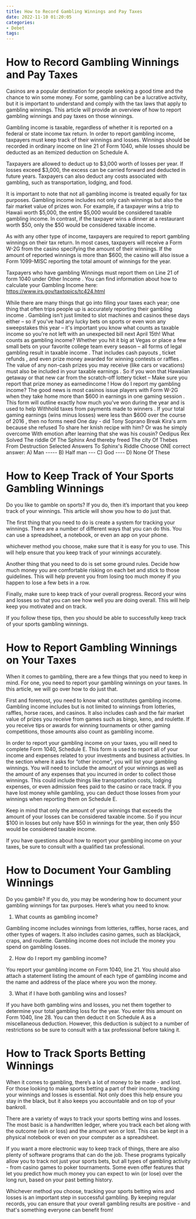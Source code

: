 ```yaml
---
title: How to Record Gambling Winnings and Pay Taxes
date: 2022-11-10 01:20:05
categories:
- Debet
tags:
---
```



#  How to Record Gambling Winnings and Pay Taxes

Casinos are a popular destination for people seeking a good time and the chance to win some money. For some, gambling can be a lucrative activity, but it is important to understand and comply with the tax laws that apply to gambling winnings. This article will provide an overview of how to report gambling winnings and pay taxes on those winnings.

Gambling income is taxable, regardless of whether it is reported on a federal or state income tax return. In order to report gambling income, taxpayers must keep track of their winnings and losses. Winnings should be recorded in ordinary income on line 21 of Form 1040, while losses should be deducted as an itemized deduction on Schedule A.

Taxpayers are allowed to deduct up to $3,000 worth of losses per year. If losses exceed $3,000, the excess can be carried forward and deducted in future years. Taxpayers can also deduct any costs associated with gambling, such as transportation, lodging, and food.

It is important to note that not all gambling income is treated equally for tax purposes. Gambling income includes not only cash winnings but also the fair market value of prizes won. For example, if a taxpayer wins a trip to Hawaii worth $5,000, the entire $5,000 would be considered taxable gambling income. In contrast, if the taxpayer wins a dinner at a restaurant worth $50, only the $50 would be considered taxable income.

As with any other type of income, taxpayers are required to report gambling winnings on their tax return. In most cases, taxpayers will receive a Form W-2G from the casino specifying the amount of their winnings. If the amount of reported winnings is more than $600, the casino will also issue a Form 1099-MISC reporting the total amount of winnings for the year.

Taxpayers who have gambling Winnings must report them on Line 21 of form 1040 under Other Income . You can find information about how to calculate your Gambling Income here: https://www.irs.gov/taxtopics/tc424.html


While there are many things that go into filing your taxes each year; one thing that often trips people up is accurately reporting their gambling income . Gambling isn't just limited to slot machines and casinos these days either – so if you've had any lucky bets on sports or even won any sweepstakes this year – it's important you know what counts as taxable income so you're not left with an unexpected bill next April 15th! 
What counts as gambling income? Whether you hit it big at Vegas or place a few small bets on your favorite college team every season – all forms of legal gambling result in taxable income . That includes cash payouts , ticket refunds , and even prize money awarded for winning contests or raffles . The value of any non-cash prizes you may receive (like cars or vacations) must also be included in your taxable earnings .  So if you won that Hawaiian getaway or that new car from the scratch-off lottery ticket – Make sure you report that prize money as earnedincome !  How do I report my gambling income? The good news is most casinos issue players with Form W-2G when they take home more than $600 in earnings in one gaming session . This form will outline exactly how much you've won during the year and is used to help Withhold taxes from payments made to winners . If your total gaming earnings (wins minus losses) were less than $600 over the course of 2016 , then no forms need One day - did Tony Soprano Break Kira's arm because she refused To share her knish recipe with him? Or was he simply overcome With emotion after learning that she was his cousin? Oedipus Rex Solved The riddle Of The Sphinx And thereby freed The city Of Thebes From Destruction Selected Answers To Sphinx's Riddle Choose ONE correct answer: A) Man ----- B) Half man --- C) God ---- D) None Of These

#  How to Keep Track of Your Sports Gambling Winnings

Do you like to gamble on sports? If you do, then it’s important that you keep track of your winnings. This article will show you how to do just that.

The first thing that you need to do is create a system for tracking your winnings. There are a number of different ways that you can do this. You can use a spreadsheet, a notebook, or even an app on your phone.

 whichever method you choose, make sure that it is easy for you to use. This will help ensure that you keep track of your winnings accurately.

Another thing that you need to do is set some ground rules. Decide how much money you are comfortable risking on each bet and stick to those guidelines. This will help prevent you from losing too much money if you happen to lose a few bets in a row.

Finally, make sure to keep track of your overall progress. Record your wins and losses so that you can see how well you are doing overall. This will help keep you motivated and on track.

If you follow these tips, then you should be able to successfully keep track of your sports gambling winnings.

#  How to Report Gambling Winnings on Your Taxes

When it comes to gambling, there are a few things that you need to keep in mind. For one, you need to report your gambling winnings on your taxes. In this article, we will go over how to do just that.

First and foremost, you need to know what constitutes gambling income. Gambling income includes but is not limited to winnings from lotteries, raffles, horse races, and casinos. It also includes cash and the fair market value of prizes you receive from games such as bingo, keno, and roulette. If you receive tips or awards for winning tournaments or other gaming competitions, those amounts also count as gambling income.

In order to report your gambling income on your taxes, you will need to complete Form 1040, Schedule E. This form is used to report all of your income and expenses related to your investments and business activities. In the section where it asks for “other income”, you will list your gambling winnings. You will need to include the amount of your winnings as well as the amount of any expenses that you incurred in order to collect those winnings. This could include things like transportation costs, lodging expenses, or even admission fees paid to the casino or race track. If you have lost money while gambling, you can deduct those losses from your winnings when reporting them on Schedule E.

Keep in mind that only the amount of your winnings that exceeds the amount of your losses can be considered taxable income. So if you incur $100 in losses but only have $50 in winnings for the year, then only $50 would be considered taxable income.

If you have questions about how to report your gambling income on your taxes, be sure to consult with a qualified tax professional.

#  How to Document Your Gambling Winnings

Do you gamble? If you do, you may be wondering how to document your gambling winnings for tax purposes. Here’s what you need to know.

1. What counts as gambling income?

Gambling income includes winnings from lotteries, raffles, horse races, and other types of wagers. It also includes casino games, such as blackjack, craps, and roulette. Gambling income does not include the money you spend on gambling losses.

2. How do I report my gambling income?

You report your gambling income on Form 1040, line 21. You should also attach a statement listing the amount of each type of gambling income and the name and address of the place where you won the money.

3. What if I have both gambling wins and losses?

If you have both gambling wins and losses, you net them together to determine your total gambling loss for the year. You enter this amount on Form 1040, line 28. You can then deduct it on Schedule A as a miscellaneous deduction. However, this deduction is subject to a number of restrictions so be sure to consult with a tax professional before taking it.

#  How to Track Sports Betting Winnings

When it comes to gambling, there’s a lot of money to be made - and lost. For those looking to make sports betting a part of their income, tracking your winnings and losses is essential. Not only does this help ensure you stay in the black, but it also keeps you accountable and on top of your bankroll.

There are a variety of ways to track your sports betting wins and losses. The most basic is a handwritten ledger, where you track each bet along with the outcome (win or loss) and the amount won or lost. This can be kept in a physical notebook or even on your computer as a spreadsheet.

If you want a more electronic way to keep track of things, there are also plenty of software programs that can do the job. These programs typically allow you to track not just your sports bets, but all types of gambling activity - from casino games to poker tournaments. Some even offer features that let you predict how much money you can expect to win (or lose) over the long run, based on your past betting history.

Whichever method you choose, tracking your sports betting wins and losses is an important step in successful gambling. By keeping regular records, you can ensure that your overall gambling results are positive - and that's something everyone can benefit from!